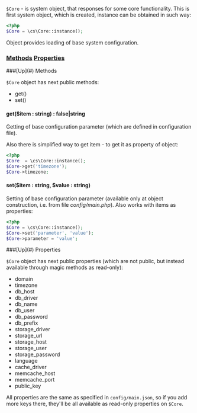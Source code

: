 `$Core` - is system object, that responses for some core functionality. This is first system object, which is created, instance can be obtained in such way:
```php
<?php
$Core = \cs\Core::instance();
```

Object provides loading of base system configuration.

### [Methods](#methods) [Properties](#properties)

<a name="methods" />
###[Up](#) Methods

`$Core` object has next public methods:
* get()
* set()

#### get($item : string) : false|string
Getting of base configuration parameter (which are defined in configuration file).

Also there is simplified way to get item - to get it as property of object:
```php
<?php
$Core  = \cs\Core::instance();
$Core->get('timezone');
$Core->timezone;
```

#### set($item : string, $value : string)
Setting of base configuration parameter (available only at object construction, i.e. from file *config/main.php*). Also works with items as properties:
```php
<?php
$Core = \cs\Core::instance();
$Core->set('parameter', 'value');
$Core->parameter = 'value';
```

<a name="properties" />
###[Up](#) Properties

`$Core` object has next public properties (which are not public, but instead available through magic methods as read-only):
* domain
* timezone
* db_host
* db_driver
* db_name
* db_user
* db_password
* db_prefix
* storage_driver
* storage_url
* storage_host
* storage_user
* storage_password
* language
* cache_driver
* memcache_host
* memcache_port
* public_key

All properties are the same as specified in `config/main.json`, so if you add more keys there, they'll be all available as read-only properties on `$Core`.
